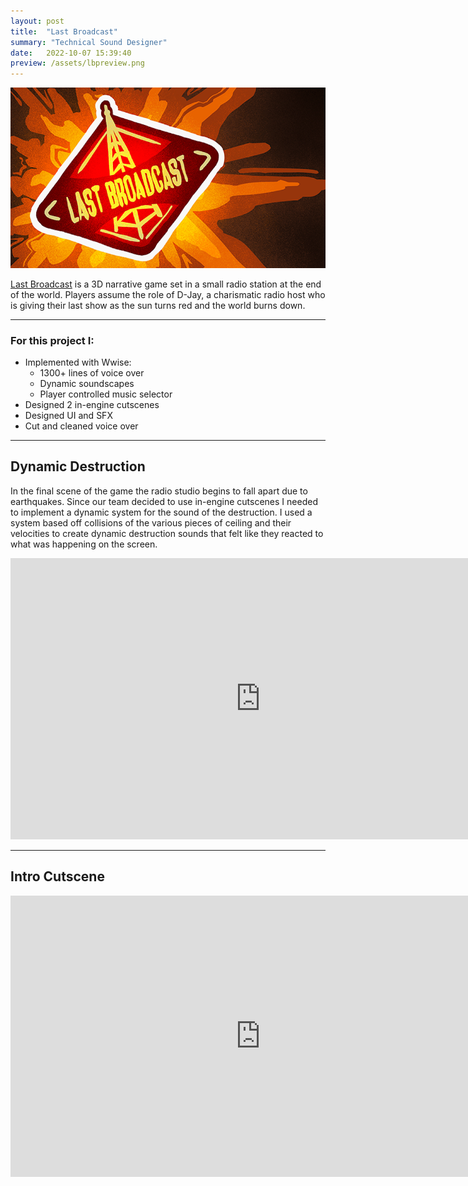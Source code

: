 ```yaml
---
layout: post
title:  "Last Broadcast"
summary: "Technical Sound Designer"
date:   2022-10-07 15:39:40
preview: /assets/lbpreview.png
---
```


![LB](/assets/lb.png)

[Last Broadcast](https://store.steampowered.com/app/2508870/Last_Broadcast/) is a 3D narrative game set in a small radio station at the end of the world. Players assume the role of D-Jay, a charismatic radio host who is giving their last show as the sun turns red and the world burns down.

***

### For this project I:
* Implemented with Wwise:
  * 1300+ lines of voice over
  * Dynamic soundscapes
  * Player controlled music selector
* Designed 2 in-engine cutscenes
* Designed UI and SFX
* Cut and cleaned voice over


***

## Dynamic Destruction

In the final scene of the game the radio studio begins to fall apart due to earthquakes. Since our team decided to use in-engine cutscenes I needed to implement a dynamic system for the sound of the destruction. I used a system based off collisions of the various pieces of ceiling and their velocities to create dynamic destruction sounds that felt like they reacted to what was happening on the screen.

<center>
<iframe
    width="800"
    height="450"
    src="https://www.youtube.com/embed/fWFRJPdH6z8"
    frameborder="0"
    allow="autoplay; encrypted-media"
    allowfullscreen
>
</iframe>
</center>

***

## Intro Cutscene

<center>
<iframe
    width="800"
    height="450"
    src="https://www.youtube.com/embed/8sSlmuKpWb0"
    frameborder="0"
    allow="autoplay; encrypted-media"
    allowfullscreen
>
</iframe>
</center>
